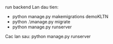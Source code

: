 run backend
 Lan dau tien:
 - python manage.py makemigrations demoKLTN
 - python .\manage.py migrate
 - python manage.py runserver
  
 Cac lan sau: python manage.py runserver
 